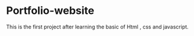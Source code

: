 # Portfolio-website
This is the first project after learning the basic of Html , css and javascript.
